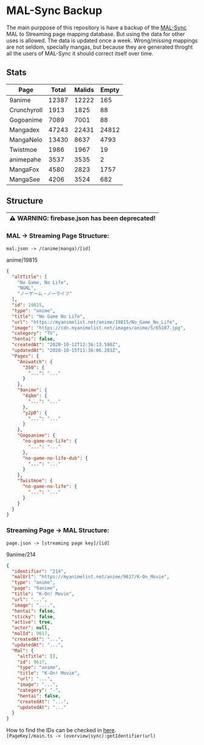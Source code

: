 # MAL-Sync Backup
The main purppose of this repository is have a backup of the <a href="https://github.com/MALSync/MALSync">MAL-Sync</a> MAL to Streaming page mapping database. But using the data for other uses is allowed. 
The data is updated once a week. Wrong/missing mappings are not seldom, specially mangas, but because they are generated throght all the users of MAL-Sync it should correct itself over time.

## Stats

<!--statstable-->
| Page        | Total | Malids | Empty |
| ----------- | ----- | ------ | ----- |
| 9anime      | 12387 | 12222  | 165   |
| Crunchyroll | 1913  | 1825   | 88    |
| Gogoanime   | 7089  | 7001   | 88    |
| Mangadex    | 47243 | 22431  | 24812 |
| MangaNelo   | 13430 | 8637   | 4793  |
| Twistmoe    | 1986  | 1967   | 19    |
| animepahe   | 3537  | 3535   | 2     |
| MangaFox    | 4580  | 2823   | 1757  |
| MangaSee    | 4206  | 3524   | 682   |
<!--/statstable-->

## Structure

| :warning: WARNING: firebase.json has been deprecated! |
| --- |

### MAL -> Streaming Page Structure:
`mal.json -> /(anime|manga)/[id]`  
  
anime/19815
```json
{
  "altTitle": [
    "No Game, No Life",
    "NGNL",
    "ノーゲーム・ノーライフ"
  ],
  "id": 19815,
  "type": "anime",
  "title": "No Game No Life",
  "url": "https://myanimelist.net/anime/19815/No_Game_No_Life",
  "image": "https://cdn.myanimelist.net/images/anime/5/65187.jpg",
  "category": "TV",
  "hentai": false,
  "createdAt": "2020-10-12T12:36:13.580Z",
  "updatedAt": "2020-10-15T11:36:06.203Z",
  "Pages": {
    "Aniwatch": {
      "350": {
        "...": "..."
      }
    },
    "9anime": {
      "4qkm": {
        "...": "..."
      },
      "y2p0": {
        "...": "..."
      }
    },
    "Gogoanime": {
      "no-game-no-life": {
        "...": "..."
      },
      "no-game-no-life-dub": {
        "...": "..."
      }
    },
    "Twistmoe": {
      "no-game-no-life": {
        "...": "..."
      }
    }
  }
}

```

### Streaming Page -> MAL Structure:  
`page.json -> [streaming page key]/[id]`  
  
9anime/214
```json
{
  "identifier": "214",
  "malUrl": "https://myanimelist.net/anime/9617/K-On_Movie",
  "type": "anime",
  "page": "9anime",
  "title": "K-On! Movie",
  "url": "...",
  "image": "....",
  "hentai": false,
  "sticky": false,
  "active": true,
  "actor": null,
  "malId": 9617,
  "createdAt": "...",
  "updatedAt": "...",
  "Mal": {
    "altTitle": [],
    "id": 9617,
    "type": "anime",
    "title": "K-On! Movie",
    "url": "...",
    "image": "...",
    "category": "-",
    "hentai": false,
    "createdAt": "...",
    "updatedAt": "..."
  }
}

```

How to find the IDs can be checked in <a href="https://github.com/lolamtisch/MALSync/tree/master/src/pages">here</a>.  
`[PageKey]/main.ts -> (overview|sync):getIdentifier(url)`
